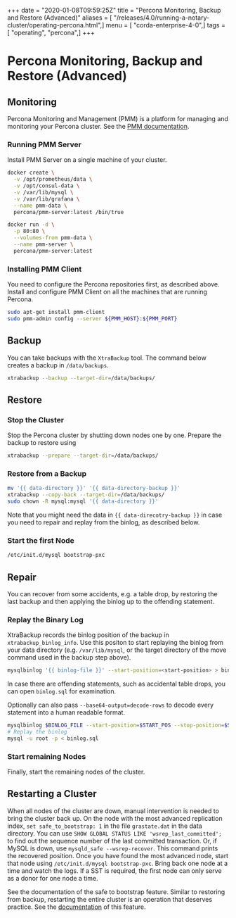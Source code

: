 +++
date = "2020-01-08T09:59:25Z"
title = "Percona Monitoring, Backup and Restore (Advanced)"
aliases = [ "/releases/4.0/running-a-notary-cluster/operating-percona.html",]
menu = [ "corda-enterprise-4-0",]
tags = [ "operating", "percona",]
+++


# Percona Monitoring, Backup and Restore (Advanced)


## Monitoring

Percona Monitoring and Management (PMM) is a platform for managing and
                monitoring your Percona cluster.  See the [PMM documentation](https://www.percona.com/doc/percona-monitoring-and-management/index.html).


### Running PMM Server

Install PMM Server on a single machine of your cluster.

```sh
docker create \
  -v /opt/prometheus/data \
  -v /opt/consul-data \
  -v /var/lib/mysql \
  -v /var/lib/grafana \
  --name pmm-data \
  percona/pmm-server:latest /bin/true

docker run -d \
  -p 80:80 \
  --volumes-from pmm-data \
  --name pmm-server \
  percona/pmm-server:latest
```

### Installing PMM  Client

You need to configure the Percona repositories first, as described above.
                    Install and configure PMM Client on all the machines that are running Percona.

```sh
sudo apt-get install pmm-client
sudo pmm-admin config --server ${PMM_HOST}:${PMM_PORT}
```

## Backup

You can take backups with the `XtraBackup` tool. The command below creates a
                backup in `/data/backups`.

```sh
xtrabackup --backup --target-dir=/data/backups/
```

## Restore


### Stop the Cluster

Stop the Percona cluster by shutting down nodes one by one. Prepare the backup to restore using

```sh
xtrabackup --prepare --target-dir=/data/backups/
```

### Restore from a Backup

```sh
mv '{{ data-directory }}' '{{ data-directory-backup }}'
xtrabackup --copy-back --target-dir=/data/backups/
sudo chown -R mysql:mysql '{{ data-directory }}'
```
Note that you might need the data in `{{ data-direcotry-backup }}` in case you
                    need to repair and replay from the binlog, as described below.


### Start the first Node

```sh
/etc/init.d/mysql bootstrap-pxc
```

## Repair

You can recover from some accidents, e.g. a table drop, by restoring the last
                backup and then applying the binlog up to the offending statement.


### Replay the Binary Log

XtraBackup records the binlog position of the backup in
                    `xtrabackup_binlog_info`. Use this positon to start replaying the binlog from
                    your data directory (e.g. `/var/lib/mysql`, or the target directory of the move command
                    used in the backup step above).

```sh
mysqlbinlog '{{ binlog-file }}' --start-position=<start-position> > binlog.sql
```
In case there are offending statements, such as
                    accidental table drops, you can open `binlog.sql` for examination.

Optionally can also pass `--base64-output=decode-rows` to decode every statement into a human readable format.

```sh
mysqlbinlog $BINLOG_FILE --start-position=$START_POS --stop-position=$STOP_POS > binlog.sql
# Replay the binlog
mysql -u root -p < binlog.sql
```

### Start remaining Nodes

Finally, start the remaining nodes of the cluster.


## Restarting a Cluster

When all nodes of the cluster are down, manual intervention is needed to bring
                the cluster back up. On the node with the most advanced replication index,
                `set safe_to_bootstrap: 1` in the file `grastate.dat` in the data directory.
                You can use `SHOW GLOBAL STATUS LIKE 'wsrep_last_committed';` to find out the
                sequence number of the last committed transaction. Or, if MySQL is down, use
                `mysqld_safe --wsrep-recover`. This command prints the recovered position.
                Once you have found the most advanced node, start that node using
                `/etc/init.d/mysql bootstrap-pxc`. Bring back one node at a time and watch
                the logs. If a SST is required, the first node can only serve as a donor for
                one node a time.

See the documentation of the safe to bootstrap feature. Similar to restoring
                from backup, restarting the entire cluster is an operation that deserves
                practice. See the [documentation](http://galeracluster.com/2016/11/introducing-the-safe-to-bootstrap-feature-in-galera-cluster/)
                of this feature.


